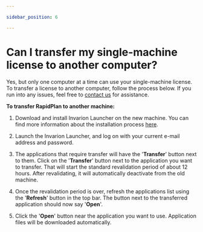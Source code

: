 ```yaml
---

sidebar_position: 6

---
```


# Can I transfer my single-machine license to another computer?

Yes, but only one computer at a time can use your single-machine license. To transfer a license to another computer, follow the process below. If you run into any issues, feel free to [contact us](https://invarion.com/contact) for assistance.

**To transfer RapidPlan to another machine:**

1. Download and install Invarion Launcher on the new machine. You can find more information about the installation process [here](https://invarion.com/intl/install/).

2. Launch the Invarion Launcher, and log on with your current e-mail address and password.

3. The applications that require transfer will have the '**Transfer**' button next to them. Click on the '**Transfer**' button next to the application you want to transfer. That will start the standard revalidation period of about 12 hours. After revalidating, it will automatically deactivate from the old machine.

4. Once the revalidation period is over, refresh the applications list using the '**Refresh**' button in the top bar. The button next to the transferred application should now say '**Open**'.

5. Click the '**Open**' button near the application you want to use. Application files will be downloaded automatically.

